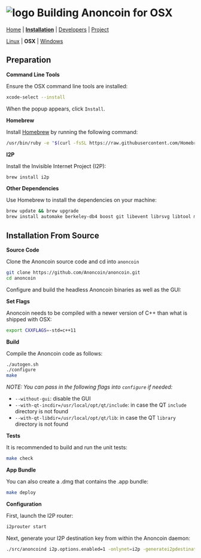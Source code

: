 # ![logo](./anoncoin_logo_doxygen.png) Building Anoncoin for OSX

[Home](../README.md) |
**[Installation](../README.md#quick-start)** |
[Developers](./doc/DEVELOPER.md) |
[Project](https://github.com/Anoncoin/anoncoin/projects/1)

[Linux](./INSTALLATION_LINUX.md) |
**OSX** |
[Windows](./INSTALLATION_WINDOWS.md)

Preparation
-----------

**Command Line Tools**

Ensure the OSX command line tools are installed:

```bash
xcode-select --install
```

When the popup appears, click `Install`.

**Homebrew**

Install [Homebrew](https://brew.sh) by running the following command:

```bash
/usr/bin/ruby -e "$(curl -fsSL https://raw.githubusercontent.com/Homebrew/install/master/install)"
```
**I2P**

Install the Invisible Internet Project (I2P):

```bash
brew install i2p
```

**Other Dependencies**

Use Homebrew to install the dependencies on your machine:

```bash
brew update && brew upgrade
brew install automake berkeley-db4 boost git libevent librsvg libtool miniupnpc openssl pkg-config protobuf python3 qt
```

Installation From Source
------------------------

**Source Code**

Clone the Anoncoin source code and cd into `anoncoin`

```bash
git clone https://github.com/Anoncoin/anoncoin.git
cd anoncoin
```

Configure and build the headless Anoncoin binaries as well as the GUI:

**Set Flags**

Anoncoin needs to be compiled with a newer version of C++ than what is shipped with OSX:

```bash
export CXXFLAGS=-std=c++11
```

**Build**

Compile the Anoncoin code as follows:

```bash
./autogen.sh
./configure
make
```

*NOTE: You can pass in the following flags into `configure` if needed:*
* `--without-gui`: disable the GUI
* `--with-qt-incdir=/usr/local/opt/qt/include`: in case the QT `include` directory is not found
* `--with-qt-libdir=/usr/local/opt/qt/lib`: in case the QT `library` directory is not found

**Tests**

It is recommended to build and run the unit tests:

```bash
make check
```

**App Bundle**

You can also create a .dmg that contains the .app bundle:

```bash
make deploy
```

**Configuration**

First, launch the I2P router:

```bash
i2prouter start
```
Next, generate your I2P destination key from within the Anoncoin daemon:

```bash
./src/anoncoind i2p.options.enabled=1 -onlynet=i2p -generatei2pdestination
```
